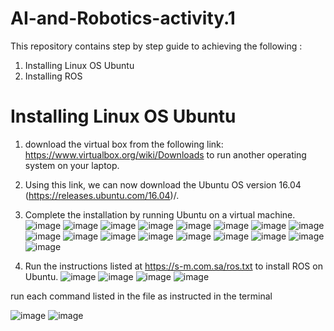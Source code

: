 # AI-and-Robotics-activity.1
This repository contains step by step guide to achieving the following :
1. Installing Linux OS Ubuntu 
2. Installing ROS

# Installing Linux OS Ubuntu
 
1. download the virtual box from the following link: https://www.virtualbox.org/wiki/Downloads to run another operating system on your laptop.

2. Using this link, we can now download the Ubuntu OS version 16.04 (https://releases.ubuntu.com/16.04)/.

3. Complete the installation by running Ubuntu on a virtual machine.
![image](https://user-images.githubusercontent.com/57038620/185741775-1fffc7c3-4ac3-4892-b89f-860e5706532c.png)
![image](https://user-images.githubusercontent.com/57038620/185741797-08d0d66f-ac10-4e7a-a54c-f1245088638d.png)
![image](https://user-images.githubusercontent.com/57038620/185741813-2300309d-8b51-43a8-954a-f0f1d8936c00.png)
![image](https://user-images.githubusercontent.com/57038620/185741830-44e0b988-a1eb-4dce-a164-bce3b5cc2408.png)
![image](https://user-images.githubusercontent.com/57038620/185741852-071dda6a-dc8e-4a1f-a780-ba49d992314f.png)
![image](https://user-images.githubusercontent.com/57038620/185741887-32f637ce-9248-4a87-a40e-ae44cb9510ae.png)
![image](https://user-images.githubusercontent.com/57038620/185741899-01e89dec-485c-48b6-b5ee-805137e09d72.png)
![image](https://user-images.githubusercontent.com/57038620/185741914-b1ebc618-0e2b-4232-8893-90fad09396e8.png)
![image](https://user-images.githubusercontent.com/57038620/185741995-74d0b2d7-06b7-4bf0-9307-3bdf62ef86f9.png)
![image](https://user-images.githubusercontent.com/57038620/185742032-5bec7655-2302-46c5-8712-767808174c51.png)
![image](https://user-images.githubusercontent.com/57038620/185742070-0d6e42d0-6c91-4df8-a6dc-2f04fba0b00d.png)
![image](https://user-images.githubusercontent.com/57038620/185742090-c10f1915-145a-476d-aa82-cd6bcc969f9d.png)
![image](https://user-images.githubusercontent.com/57038620/185742124-dd50375d-adde-4a20-b6ed-9048678f6524.png)
![image](https://user-images.githubusercontent.com/57038620/185742145-89856eef-b86f-4683-ba19-08ad4202c36b.png)
![image](https://user-images.githubusercontent.com/57038620/185742180-34683b43-0a5f-47f4-8d24-a9ef31d00eb7.png)
![image](https://user-images.githubusercontent.com/57038620/185742206-33a20454-ef97-434c-a168-1d93f7399701.png)
![image](https://user-images.githubusercontent.com/57038620/185742240-e2f481d2-a7e1-477d-aa28-5e349ba9e4cd.png)



4. Run the instructions listed at https://s-m.com.sa/ros.txt to install ROS on Ubuntu.
![image](https://user-images.githubusercontent.com/57038620/185742264-3590fa4e-195c-4974-ba9b-a31fbab031dc.png)
![image](https://user-images.githubusercontent.com/57038620/185742273-dc1c2148-2859-45e6-8712-bb2a3bcba3c9.png)
![image](https://user-images.githubusercontent.com/57038620/185742351-3dfeed8c-b943-4f97-aab4-71a17e146015.png)
![image](https://user-images.githubusercontent.com/57038620/185742390-4b3f47d1-709a-4ce4-a554-02732d9b3627.png)

run each command listed in the file as instructed in the terminal

![image](https://user-images.githubusercontent.com/57038620/185742442-671fd892-b9e0-4751-989c-0056dc3028a2.png)
![image](https://user-images.githubusercontent.com/57038620/185742977-464ea2ee-9b92-4954-8c7c-d256699f8d99.png)




